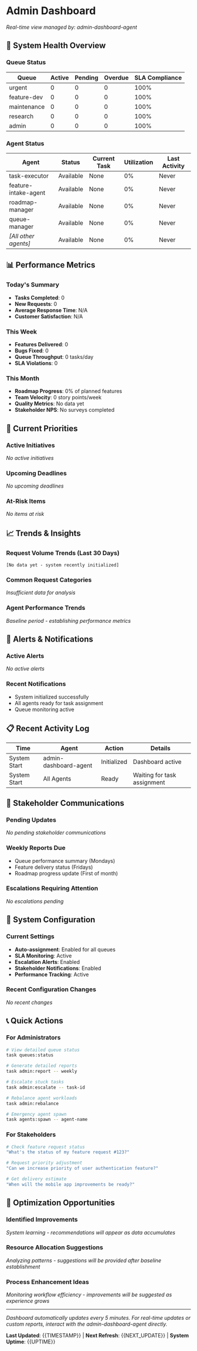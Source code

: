 # Admin Dashboard

*Real-time view managed by: admin-dashboard-agent*

## 🚦 System Health Overview

### Queue Status
| Queue | Active | Pending | Overdue | SLA Compliance |
|-------|--------|---------|---------|----------------|
| urgent | 0 | 0 | 0 | 100% |
| feature-dev | 0 | 0 | 0 | 100% |  
| maintenance | 0 | 0 | 0 | 100% |
| research | 0 | 0 | 0 | 100% |
| admin | 0 | 0 | 0 | 100% |

### Agent Status  
| Agent | Status | Current Task | Utilization | Last Activity |
|-------|--------|--------------|-------------|---------------|
| task-executor | Available | None | 0% | Never |
| feature-intake-agent | Available | None | 0% | Never |
| roadmap-manager | Available | None | 0% | Never |
| queue-manager | Available | None | 0% | Never |
| *[All other agents]* | Available | None | 0% | Never |

## 📊 Performance Metrics

### Today's Summary
- **Tasks Completed**: 0
- **New Requests**: 0  
- **Average Response Time**: N/A
- **Customer Satisfaction**: N/A

### This Week
- **Features Delivered**: 0
- **Bugs Fixed**: 0
- **Queue Throughput**: 0 tasks/day
- **SLA Violations**: 0

### This Month  
- **Roadmap Progress**: 0% of planned features
- **Team Velocity**: 0 story points/week
- **Quality Metrics**: No data yet
- **Stakeholder NPS**: No surveys completed

## 🎯 Current Priorities

### Active Initiatives
*No active initiatives*

### Upcoming Deadlines
*No upcoming deadlines*

### At-Risk Items
*No items at risk*

## 📈 Trends & Insights

### Request Volume Trends (Last 30 Days)
```
[No data yet - system recently initialized]
```

### Common Request Categories
*Insufficient data for analysis*

### Agent Performance Trends  
*Baseline period - establishing performance metrics*

## 🚨 Alerts & Notifications

### Active Alerts
*No active alerts*

### Recent Notifications
- System initialized successfully
- All agents ready for task assignment
- Queue monitoring active

## 📋 Recent Activity Log

| Time | Agent | Action | Details |
|------|-------|--------|---------|
| System Start | admin-dashboard-agent | Initialized | Dashboard active |
| System Start | All Agents | Ready | Waiting for task assignment |

## 🎪 Stakeholder Communications

### Pending Updates
*No pending stakeholder communications*

### Weekly Reports Due
- Queue performance summary (Mondays)
- Feature delivery status (Fridays)  
- Roadmap progress update (First of month)

### Escalations Requiring Attention
*No escalations pending*

## 🔧 System Configuration

### Current Settings
- **Auto-assignment**: Enabled for all queues
- **SLA Monitoring**: Active
- **Escalation Alerts**: Enabled  
- **Stakeholder Notifications**: Enabled
- **Performance Tracking**: Active

### Recent Configuration Changes
*No recent changes*

## 📞 Quick Actions

### For Administrators
```bash
# View detailed queue status
task queues:status

# Generate detailed reports  
task admin:report -- weekly

# Escalate stuck tasks
task admin:escalate -- task-id

# Rebalance agent workloads
task admin:rebalance

# Emergency agent spawn
task agents:spawn -- agent-name
```

### For Stakeholders  
```bash
# Check feature request status
"What's the status of my feature request #123?"

# Request priority adjustment
"Can we increase priority of user authentication feature?"

# Get delivery estimate
"When will the mobile app improvements be ready?"
```

## 🎯 Optimization Opportunities

### Identified Improvements
*System learning - recommendations will appear as data accumulates*

### Resource Allocation Suggestions
*Analyzing patterns - suggestions will be provided after baseline establishment*

### Process Enhancement Ideas
*Monitoring workflow efficiency - improvements will be suggested as experience grows*

---

*Dashboard automatically updates every 5 minutes. For real-time updates or custom reports, interact with the admin-dashboard-agent directly.*

**Last Updated**: {{TIMESTAMP}} | **Next Refresh**: {{NEXT_UPDATE}} | **System Uptime**: {{UPTIME}}
